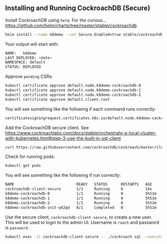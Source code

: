 ## Installing and Running CockroachDB (Secure)

Install CockroachDB using `helm`.  For the curious... https://github.com/helm/charts/tree/master/stable/cockroachdb
```bash
helm install --name k8demo --set Secure.Enabled=true stable/cockroachdb
```

Your output will start with:
```bash
NAME:   k8demo
LAST DEPLOYED: <date>
NAMESPACE: default
STATUS: DEPLOYED
```

Approve `pending` CSRs:
```bash
kubectl certificate approve default.node.k8demo-cockroachdb-0
kubectl certificate approve default.node.k8demo-cockroachdb-1
kubectl certificate approve default.node.k8demo-cockroachdb-2
kubectl certificate approve default.client.root
```

You will see something like the following if each command runs correctly:
```bash
certificatesigningrequest.certificates.k8s.io/default.node.k8demo-cockroachdb-0 approved
```

Add the CockroachDB secure client.  See https://www.cockroachlabs.com/docs/stable/orchestrate-a-local-cluster-with-kubernetes.html#step-3-use-the-built-in-sql-client

```bash
curl https://raw.githubusercontent.com/cockroachdb/cockroach/master/cloud/kubernetes/client-secure.yaml | sed -e 's/serviceAccountName\: cockroachdb/serviceAccountName\: k8demo-cockroachdb/g' | kubectl create -f -
````

Check for running pods:
```bash
kubectl get pods
```
You will see something like the following if run correctly:

```bash
NAME                            READY   STATUS      RESTARTS   AGE
cockroachdb-client-secure       1/1     Running     0          14s
k8demo-cockroachdb-0            1/1     Running     0          5h51m
k8demo-cockroachdb-1            1/1     Running     0          5h51m
k8demo-cockroachdb-2            1/1     Running     0          5h51m
k8demo-cockroachdb-init-q42qd   0/1     Completed   0          5h51m
```

Use the secure client, `cockroachdb-client-secure`, to create a new user.  This will be used to login to the admin UI.  Username is `roach` and password is `password`.
```bash
kubectl exec -it cockroachdb-client-secure -- ./cockroach sql --execute="CREATE USER roach WITH PASSWORD 'password';" --certs-dir=/cockroach-certs --host=k8demo-cockroachdb-public
```


